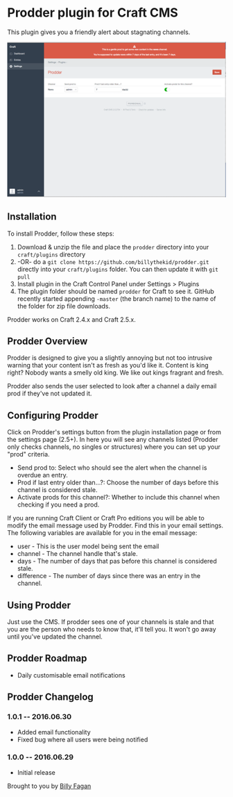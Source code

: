 # Prodder plugin for Craft CMS

This plugin gives you a friendly alert about stagnating channels.

![Screenshot](resources/screenshots/ss.png)

## Installation

To install Prodder, follow these steps:

1. Download & unzip the file and place the `prodder` directory into your `craft/plugins` directory
2.  -OR- do a `git clone https://github.com/billythekid/prodder.git` directly into your `craft/plugins` folder.  You can then update it with `git pull`
3. Install plugin in the Craft Control Panel under Settings > Plugins
4. The plugin folder should be named `prodder` for Craft to see it.  GitHub recently started appending `-master` (the branch name) to the name of the folder for zip file downloads.

Prodder works on Craft 2.4.x and Craft 2.5.x.

## Prodder Overview

Prodder is designed to give you a slightly annoying but not too intrusive warning that your content isn't as fresh as you'd like it.
Content is king right? Nobody wants a smelly old king. We like out kings fragrant and fresh.

Prodder also sends the user selected to look after a channel a daily email prod if they've not updated it.

## Configuring Prodder

Click on Prodder's settings button from the plugin installation page or from the settings page (2.5+). In here you will see any channels listed (Prodder only checks channels, no singles or structures) where you can set up your "prod" criteria.
* Send prod to: Select who should see the alert when the channel is overdue an entry.
* Prod if last entry older than…?: Choose the number of days before this channel is considered stale.
* Activate prods for this channel?: Whether to include this channel when checking if you need a prod.

If you are running Craft Client or Craft Pro editions you will be able to modify the email message used by Prodder. Find this in your email settings.
The following variables are available for you in the email message:
* user - This is the user model being sent the email
* channel - The channel handle that's stale.
* days - The number of days that pas before this channel is considered stale.
* difference - The number of days since there was an entry in the channel.

## Using Prodder

Just use the CMS. If prodder sees one of your channels is stale and that you are the person who needs to know that, it'll tell you. It won't go away until you've updated the channel.

## Prodder Roadmap

* Daily customisable email notifications

## Prodder Changelog

### 1.0.1 -- 2016.06.30

* Added email functionality
* Fixed bug where all users were being notified

### 1.0.0 -- 2016.06.29

* Initial release

Brought to you by [Billy Fagan](https://billyfagan.co.uk)